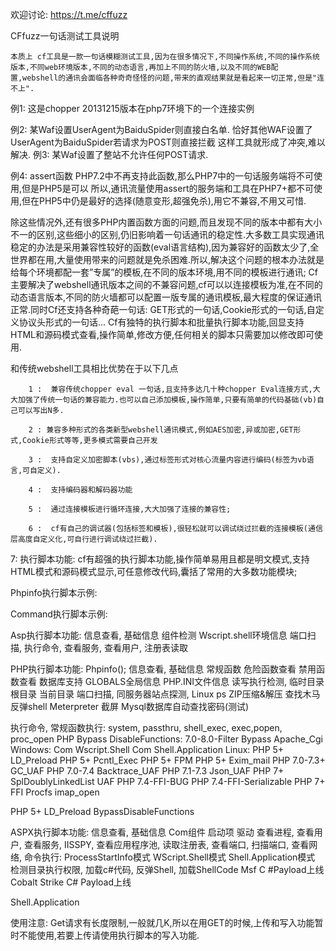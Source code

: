 欢迎讨论:
https://t.me/cffuzz

CFfuzz一句话测试工具说明

	本质上 cf工具是一款一句话模糊测试工具,因为在很多情况下,不同操作系统,不同的操作系统版本,不同web环境版本,不同的动态语言,再加上不同的防火墙,以及不同的WEB配置,webshell的通讯会面临各种奇奇怪怪的问题,带来的直观结果就是看起来一切正常,但是"连不上".

例1:
这是chopper 20131215版本在php7环境下的一个连接实例
 

例2:
某Waf设置UserAgent为BaiduSpider则直接白名单.
恰好其他WAF设置了UserAgent为BaiduSpider若请求为POST则直接拦截
这样工具就形成了冲突,难以解决.
例3:
某Waf设置了整站不允许任何POST请求.

例4:
assert函数
PHP7.2中不再支持此函数,那么PHP7中的一句话服务端将不可使用,但是PHP5是可以
所以,通讯流量使用assert的服务端和工具在PHP7+都不可使用,但在PHP5中仍是最好的选择(随意变形,超强免杀),用它不兼容,不用又可惜.

除这些情况外,还有很多PHP内置函数方面的问题,而且发现不同的版本中都有大小不一的区别,这些细小的区别,仍旧影响着一句话通讯的稳定性.大多数工具实现通讯稳定的办法是采用兼容性较好的函数(eval语言结构),因为兼容好的函数太少了,全世界都在用,大量使用带来的问题就是免杀困难.所以,解决这个问题的根本办法就是给每个环境都配一套”专属”的模板,在不同的版本环境,用不同的模板进行通讯;
Cf主要解决了webshell通讯版本之间的不兼容问题,cf可以以连接模板为准,在不同的动态语言版本,不同的防火墙都可以配置一版专属的通讯模板,最大程度的保证通讯正常.同时Cf还支持各种奇葩一句话: GET形式的一句话,Cookie形式的一句话,自定义协议头形式的一句话...
	Cf有独特的执行脚本和批量执行脚本功能,回显支持HTML和源码模式查看,操作简单,修改方便,任何相关的脚本只需要加以修改即可使用.

和传统webshell工具相比优势在于以下几点
		
		1 :  兼容传统chopper eval 一句话,且支持多达几十种chopper Eval连接方式,大大加强了传统一句话的兼容能力.也可以自己添加模板,操作简单,只要有简单的代码基础(vb)自己可以写出N多.
		
		2 :	兼容多种形式的各类新型webshell通讯模式,例如AES加密,异或加密,GET形式,Cookie形式等等,更多模式需要自己开发
		
		3 :  支持自定义加密脚本(vbs),通过标签形式对核心流量内容进行编码(标签为vb语言,可自定义).
		
		4 :  支持编码器和解码器功能
		
		5 :  通过连接模板进行循环连接,大大加强了连接的兼容性;
		
		6 :  cf有自己的调试器(包括标签和模板),很轻松就可以调试绕过拦截的连接模板(通信层高度自定义化,可自行进行调试绕过拦截).

 


7:	执行脚本功能:
cf有超强的执行脚本功能,操作简单易用且都是明文模式,支持HTML模式和源码模式显示,可任意修改代码,囊括了常用的大多数功能模块;


Phpinfo执行脚本示例:
 
Command执行脚本示例:
 

Asp执行脚本功能:
信息查看,
基础信息
组件检测
Wscript.shell环境信息
端口扫描,
执行命令,
查看服务,
查看用户,
注册表读取
			
 

PHP执行脚本功能:
Phpinfo();
信息查看,
基础信息
常规函数
危险函数查看
禁用函数查看
数据库支持
GLOBALS全局信息
PHP.INI文件信息
读写执行检测,
临时目录
根目录
当前目录
端口扫描,
同服务器站点探测,
Linux ps
ZIP压缩&解压
查找木马
反弹shell
Meterpreter
截屏
Mysql数据库自动查找密码(测试)



执行命令,
常规函数执行:
system,
passthru,
shell_exec,
exec,popen,
proc_open
PHP Bypass DisableFunctions:
7.0-8.0-Filter Bypass 
Apache_Cgi
Windows:
Com Wscript.Shell 
Com Shell.Application 
Linux:
PHP 5+ LD_Preload
PHP 5+ Pcntl_Exec
PHP 5+ FPM
PHP 5+ Exim_mail
PHP 7.0-7.3+ GC_UAF
PHP 7.0-7.4 Backtrace_UAF
PHP 7.1-7.3 Json_UAF
PHP 7+ SplDoublyLinkedList UAF
PHP 7.4-FFI-BUG
PHP 7.4-FFI-Serializable
PHP 7+ FFI
Procfs
imap_open

PHP 5+ LD_Preload BypassDisableFunctions
 

ASPX执行脚本功能:
信息查看,
基础信息
Com组件
启动项
驱动
查看进程,
查看用户,
查看服务,
IISSPY,
查看应用程序池,
读取注册表,
查看端口,
扫描端口,
查看网络,
命令执行:
ProcessStartInfo模式
WScript.Shell模式
Shell.Application模式
检测目录执行权限,
加载c#代码,
反弹Shell,
加载ShellCode
Msf C #Payload上线
Cobalt Strike C# Payload上线
 

Shell.Application
 
 
 
使用注意:
Get请求有长度限制,一般就几K,所以在用GET的时候,上传和写入功能暂时不能使用,若要上传请使用执行脚本的写入功能.

